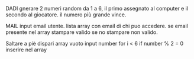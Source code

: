 <!-- Consegna:
:avviso: creiamo una sottocartella per ciascun esercizio
Gioco dei dadi
Il giocatore gioca contro il computer.
Generare un numero random da 1 a 6, sia per il giocatore sia per il computer.
Stabilire il vincitore, in base a chi fa il punteggio più alto.
Mail
Chiedi all’utente la sua email,
controlla che sia nella lista di chi può accedere,
stampa un messaggio appropriato sull’esito del controllo.
Saltare a piè dispari [Bonus]
Crea un array vuoto. Chiedi per 6 volte all’utente di inserire un numero, se è pari inseriscilo nell’array -->

DADI
gnerare 2 numeri random da 1 a 6, 
il primo assegnato al computer e il secondo al giocatore.
il numero più grande vince. 

MAIL
input email utente.
lista array con email di chi puo accedere.
se email presente nel array stampare valido se no stampare non valido.

Saltare a piè dispari
array vuoto
input number for i < 6
if number % 2 = 0 
inserire nel array